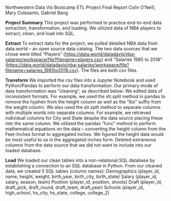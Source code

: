 Northwestern Data Vis Bootcamp
ETL Project Final Report
Colin O’Neill, Mary Colasanto, Gabriel Bang

**Project Summary**
This project was performed to practice end-to-end data extraction, transformation, and loading. We utilized data of NBA players to extract, clean, and load into SQL.

**Extract**
To extract data for the project, we pulled detailed NBA data from data.world – an open source data catalog. The two data sources that we chose were titled “Players” (https://data.world/datadavis/nba-salaries/workspace/file?filename=players.csv) and “Salaries 1985 to 2018” (https://data.world/datadavis/nba-salaries/workspace/file?filename=salaries_1985to2018.csv). The files are both csv files.

**Transform**
We imported the csv files into a Jupyter Notebook and used Python/Pandas to perform our data transformation. Our primary mode of data transformation was "cleaning", as described below:
We edited data of inconsistent formats. For example, we used the str.split method in pandas to remove the hyphen from the height column as well as the “lbs” suffix from the    weight column. We also used the str.split method to separate columns with multiple words into separate columns. For example, we retrieved individual columns for City and State despite the data source placing these into the same column.
We utilized the pandas “func” method to perform mathematical equations on the data – converting the height column from the Feet-Inches format to aggregated inches. We figured the height data would be most useful to us in the aggregated inches form.
Deleted extraneous columns from the data source that we did not want to include into our loaded database.

**Load**
We loaded our clean tables into a non-relational SQL database by establishing a connection to an SQL database in Python. From our cleaned data, we created 5 SQL tables (column names):
Demographics (player_id, name, height, weight, birth_year, birth_city, birth_state)
Salary (player_id, salary, season, team)
Position (player_id, position, shoots)
Draft (player_id, draft_pick, draft_round, draft_team, draft_year)
Schools (player_id, high_school, hs_city, hs_state, college, college_2)

